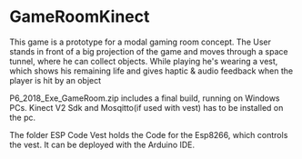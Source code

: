 # GameRoomKinect
This game is a prototype for a modal gaming room concept. The User stands in front of a big projection of the game and moves through a space tunnel, where he can collect objects. While playing he's wearing a vest, which shows his remaining life and gives haptic &amp; audio feedback when the player is hit by an object

P6_2018_Exe_GameRoom.zip includes a final build, running on Windows PCs. Kinect V2 Sdk and Mosqitto(if used with vest) has to be installed on the pc.

The folder ESP Code Vest holds the Code for the Esp8266, which controls the vest. It can be deployed with the Arduino IDE.
